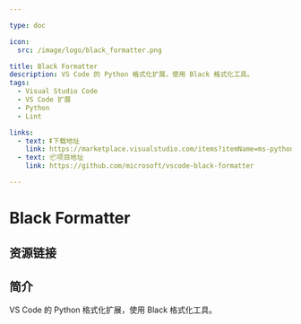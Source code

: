 ```yaml
---

type: doc

icon:
  src: /image/logo/black_formatter.png

title: Black Formatter
description: VS Code 的 Python 格式化扩展，使用 Black 格式化工具。
tags:
  - Visual Studio Code
  - VS Code 扩展
  - Python
  - Lint

links:
  - text: ⏬下载地址
    link: https://marketplace.visualstudio.com/items?itemName=ms-python.black-formatter
  - text: 📦项目地址
    link: https://github.com/microsoft/vscode-black-formatter

---
```


<ShowLogo />

# Black Formatter

<ShowTags />

<ShowBreadcrumb />

## 资源链接

<ShowLinks />

## 简介

VS Code 的 Python 格式化扩展，使用 Black 格式化工具。
